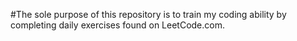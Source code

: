 #The  sole purpose of this repository is to train my coding ability by completing daily exercises found on LeetCode.com.
